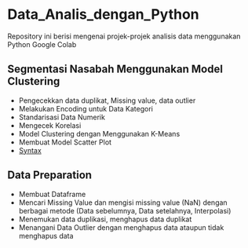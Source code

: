 # Data_Analis_dengan_Python
Repository ini berisi mengenai projek-projek analisis data menggunakan Python Google Colab

## Segmentasi Nasabah Menggunakan Model Clustering
- Pengecekkan data duplikat, Missing value, data outlier
- Melakukan Encoding untuk Data Kategori
- Standarisasi Data Numerik
- Mengecek Korelasi
- Model Clustering dengan Menggunakan K-Means
- Membuat Model Scatter Plot
- <a href="https://github.com/ifanapridarahman/Data_Analis_dengan_Python/blob/main/Segmentasi_Nasabah_Clustering_Model.ipynb">Syntax</a>


## Data Preparation
- Membuat Dataframe
- Mencari Missing Value dan mengisi missing value (NaN) dengan berbagai metode (Data sebelumnya, Data setelahnya, Interpolasi)
- Menemukan data duplikasi, menghapus data duplikat
- Menangani Data Outlier dengan menghapus data ataupun tidak menghapus data
